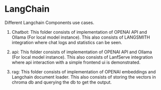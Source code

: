 # LangChain
Different Langchain Components use cases.
1. Chatbot:
    This folder consists of implementation of OPENAI API and Ollama (For local model instance). This also consists of LANGSMITH integration where chat logs and statistics can be seen.

2. api:
    This folder consists of implementation of OPENAI API and Ollama (For local model instance). This also consists of LanfServe integration where api interaction with a simple frontend ui is demonstrated.

2. rag:
    This folder consists of implementation of OPENAI embeddings and Langchain document loader. This also consists of storing the vectors in chroma db and querying the db to get the output.

